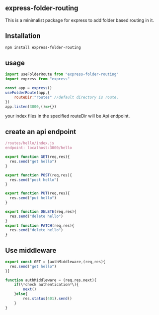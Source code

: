## express-folder-routing
This is a minimalist package for express to add folder based routing in it.

## Installation
```bash
npm install express-folder-routing
```

## usage
```js
import useFolderRoute from "express-folder-routing"
import express from "express"

const app = express()
useFolderRoute(app,{
    routeDir:"routes" //default directory is route.
})
app.listen(3000,()=>{})
```

your index files in the specified routeDir will be Api endpoint.

## create an api endpoint
```js
/routes/hello/index.js
endpoint: localhost:3000/hello

export function GET(req,res){
  res.send("get hello")
}

export function POST(req,res){
  res.send("post hello")
}

export function PUT(req,res){
  res.send("put hello")
}

export function DELETE(req,res){
  res.send("delete hello")
}
export function PATCH(req,res){
  res.send("delete hello")
}
```

## Use middleware 
```js
export const GET = [authMiddleware,(req,res){
  res.send("get hello")
}]

function authMiddleware = (req,res,next){
    if(\*check authentication*\){
        next()
    }else{
        res.status(401).send()
    }
}
```
